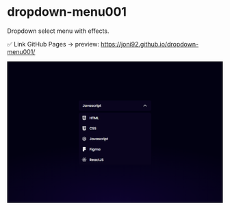 # dropdown-menu001
Dropdown select menu with effects.


✅ Link GitHub Pages -> preview:  https://joni92.github.io/dropdown-menu001/


![preview0.png](https://github.com/Joni92/dropdown-menu001/blob/main/preview01.png)
